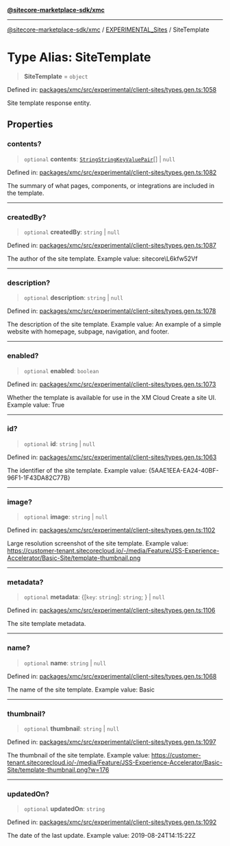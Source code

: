 [**@sitecore-marketplace-sdk/xmc**](../../../../README.md)

***

[@sitecore-marketplace-sdk/xmc](../../../../README.md) / [EXPERIMENTAL\_Sites](../README.md) / SiteTemplate

# Type Alias: SiteTemplate

> **SiteTemplate** = `object`

Defined in: [packages/xmc/src/experimental/client-sites/types.gen.ts:1058](https://github.com/Sitecore/marketplace-sdk/blob/main/packages/xmc/src/experimental/client-sites/types.gen.ts#L1058)

Site template response entity.

## Properties

### contents?

> `optional` **contents**: [`StringStringKeyValuePair`](StringStringKeyValuePair.md)[] \| `null`

Defined in: [packages/xmc/src/experimental/client-sites/types.gen.ts:1082](https://github.com/Sitecore/marketplace-sdk/blob/main/packages/xmc/src/experimental/client-sites/types.gen.ts#L1082)

The summary of what pages, components, or integrations are included in the template.

***

### createdBy?

> `optional` **createdBy**: `string` \| `null`

Defined in: [packages/xmc/src/experimental/client-sites/types.gen.ts:1087](https://github.com/Sitecore/marketplace-sdk/blob/main/packages/xmc/src/experimental/client-sites/types.gen.ts#L1087)

The author of the site template.
Example value: sitecore\L6kfw52Vf

***

### description?

> `optional` **description**: `string` \| `null`

Defined in: [packages/xmc/src/experimental/client-sites/types.gen.ts:1078](https://github.com/Sitecore/marketplace-sdk/blob/main/packages/xmc/src/experimental/client-sites/types.gen.ts#L1078)

The description of the site template.
Example value: An example of a simple website with homepage, subpage, navigation, and footer.

***

### enabled?

> `optional` **enabled**: `boolean`

Defined in: [packages/xmc/src/experimental/client-sites/types.gen.ts:1073](https://github.com/Sitecore/marketplace-sdk/blob/main/packages/xmc/src/experimental/client-sites/types.gen.ts#L1073)

Whether the template is available for use in the XM Cloud Create a site UI.
Example value: True

***

### id?

> `optional` **id**: `string` \| `null`

Defined in: [packages/xmc/src/experimental/client-sites/types.gen.ts:1063](https://github.com/Sitecore/marketplace-sdk/blob/main/packages/xmc/src/experimental/client-sites/types.gen.ts#L1063)

The identifier of the site template.
Example value: {5AAE1EEA-EA24-40BF-96F1-1F43DA82C77B}

***

### image?

> `optional` **image**: `string` \| `null`

Defined in: [packages/xmc/src/experimental/client-sites/types.gen.ts:1102](https://github.com/Sitecore/marketplace-sdk/blob/main/packages/xmc/src/experimental/client-sites/types.gen.ts#L1102)

Large resolution screenshot of the site template.
Example value: https://customer-tenant.sitecorecloud.io/-/media/Feature/JSS-Experience-Accelerator/Basic-Site/template-thumbnail.png

***

### metadata?

> `optional` **metadata**: \{[`key`: `string`]: `string`; \} \| `null`

Defined in: [packages/xmc/src/experimental/client-sites/types.gen.ts:1106](https://github.com/Sitecore/marketplace-sdk/blob/main/packages/xmc/src/experimental/client-sites/types.gen.ts#L1106)

The site template metadata.

***

### name?

> `optional` **name**: `string` \| `null`

Defined in: [packages/xmc/src/experimental/client-sites/types.gen.ts:1068](https://github.com/Sitecore/marketplace-sdk/blob/main/packages/xmc/src/experimental/client-sites/types.gen.ts#L1068)

The name of the site template.
Example value: Basic

***

### thumbnail?

> `optional` **thumbnail**: `string` \| `null`

Defined in: [packages/xmc/src/experimental/client-sites/types.gen.ts:1097](https://github.com/Sitecore/marketplace-sdk/blob/main/packages/xmc/src/experimental/client-sites/types.gen.ts#L1097)

The thumbnail of the site template.
Example value: https://customer-tenant.sitecorecloud.io/-/media/Feature/JSS-Experience-Accelerator/Basic-Site/template-thumbnail.png?w=176

***

### updatedOn?

> `optional` **updatedOn**: `string`

Defined in: [packages/xmc/src/experimental/client-sites/types.gen.ts:1092](https://github.com/Sitecore/marketplace-sdk/blob/main/packages/xmc/src/experimental/client-sites/types.gen.ts#L1092)

The date of the last update.
Example value: 2019-08-24T14:15:22Z
